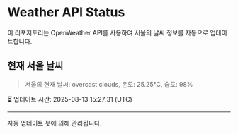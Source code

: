 
# Weather API Status

이 리포지토리는 OpenWeather API를 사용하여 서울의 날씨 정보를 자동으로 업데이트합니다.

## 현재 서울 날씨
> 서울의 현재 날씨: overcast clouds, 온도: 25.25°C, 습도: 98%

⏳ 업데이트 시간: 2025-08-13 15:27:31 (UTC)

---
자동 업데이트 봇에 의해 관리됩니다.

